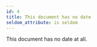 ```yaml
---
id: 4
title: This document has no date
seldom_attribute: is seldom
---
```


This document has no date at all.
